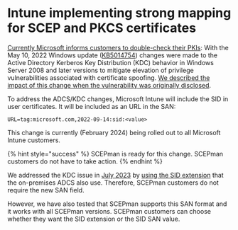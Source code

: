 # Intune implementing strong mapping for SCEP and PKCS certificates

[Currently Microsoft informs customers to double-check their PKIs](https://techcommunity.microsoft.com/t5/intune-customer-success/support-tip-implementing-strong-mapping-in-microsoft-intune/ba-p/4053376): With the May 10, 2022 Windows update ([KB5014754](https://support.microsoft.com/topic/kb5014754-certificate-based-authentication-changes-on-windows-domain-controllers-ad2c23b0-15d8-4340-a468-4d4f3b188f16)) changes were made to the Active Directory Kerberos Key Distribution (KDC) behavior in Windows Server 2008 and later versions to mitigate elevation of privilege vulnerabilities associated with certificate spoofing. [We described the impact of this change when the vulnerability was originally disclosed](../troubleshooting/certifried.md).

To address the ADCS/KDC changes, Microsoft Intune will include the SID in user certificates. It will be included as an URL in the SAN:

```
URL=tag:microsoft.com,2022-09-14:sid:<value>
```

This change is currently (February 2024) being rolled out to all Microsoft Intune customers.

{% hint style="success" %}
SCEPman is ready for this change. SCEPman customers do not have to take action.
{% endhint %}

We addressed the KDC issue in [July 2023](/changelog.md#scepman-2.5.892) by [using the SID extension](../../scepman-configuration/optional/application-settings/certificates.md#appconfig-addsidextension) that the on-premises ADCS also use. Therefore, SCEPman customers do not require the new SAN field.&#x20;

However, we have also tested that SCEPman supports this SAN format and it works with all SCEPman versions. SCEPman customers can choose whether they want the SID extension or the SID SAN value.
